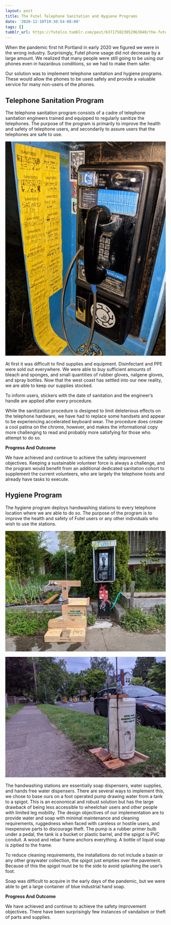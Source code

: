 ```yaml
---
layout: post
title: The Futel Telephone Sanitation and Hygiene Programs
date: '2020-12-10T19:30:54-08:00'
tags: []
tumblr_url: https://futelco.tumblr.com/post/637175023052963840/the-futel-telephone-sanitation-and-hygiene
---
```

When the pandemic first hit Portland in early 2020 we figured we were in the wrong industry. Surprisingly, Futel phone usage did not decrease by a large amount. We realized that many people were still going to be using our phones even in hazardous conditions, so we had to make them safer.

Our solution was to implement telephone sanitation and hygiene programs. These would allow the phones to be used safely and provide a valuable service for many non-users of the phones.

## Telephone Sanitation Program

The telephone sanitation program consists of a cadre of telephone sanitation engineers trained and equipped to regularly sanitize the telephones. The purpose of the program is primarily to improve the health and safety of telephone users, and secondarily to assure users that the telephones are safe to use.

![](/images/blog/7bd4b98d56e7b24fe172503c78d33af67882889e.jpg)

At first it was difficult to find supplies and equipment. Disinfectant and PPE were sold out everywhere. We were able to buy sufficient amounts of bleach and sponges, and small quantities of rubber gloves, nalgene gloves, and spray bottles. Now that the west coast has settled into our new reality, we are able to keep our supplies stocked.

To inform users, stickers with the date of sanitation and the engineer’s handle are applied after every procedure.

While the sanitization procedure is designed to limit deleterious effects on the telephone hardware, we have had to replace some handsets and appear to be experiencing accelerated keyboard wear. The procedure does create a cool patina on the chrome, however, and makes the informational copy more challenging to read and probably more satisfying for those who attempt to do so.

**Progress And Outcome**

We have achieved and continue to achieve the safety improvement objectives. Keeping a sustainable volunteer force is always a challenge, and the program would benefit from an additional dedicated sanitation cohort to supplement the current volunteers, who are largely the telephone hosts and already have tasks to execute.

## Hygiene Program

The hygiene program deploys handwashing stations to every telephone location where we are able to do so. The purpose of the program is to improve the health and safety of Futel users or any other individuals who wish to use the stations.

![](/images/blog/5426e8f61bee33ff14c08ef29090f61db02865b9.jpg)

![](/images/blog/b0f5c988dc54e42da8bbf763de6e6dd164a64bc0.jpg)

The handwashing stations are essentially soap dispensers, water supplies, and hands free water dispensers. There are several ways to implement this, we chose to base ours on a foot operated pump drawing water from a tank to a spigot. This is an economical and robust solution but has the large drawback of being less accessible to wheelchair users and other people with limited leg mobility. The design objectives of our implementation are to provide water and soap with minimal maintenance and cleaning requirements, ruggedness when faced with careless or hostile users, and inexpensive parts to discourage theft. The pump is a rubber primer bulb under a pedal, the tank is a bucket or plastic barrel, and the spigot is PVC conduit. A wood and rebar frame anchors everything. A bottle of liquid soap is ziptied to the frame.

To reduce cleaning requirements, the installations do not include a basin or any other graywater collection, the spigot just empties over the pavement. Because of this the spigot must be to the side to avoid splashing the user’s foot.

Soap was difficult to acquire in the early days of the pandemic, but we were able to get a large container of blue industrial hand soap.

**Progress And Outcome**

We have achieved and continue to achieve the safety improvement objectives. There have been surprisingly few instances of vandalism or theft of parts and supplies.

